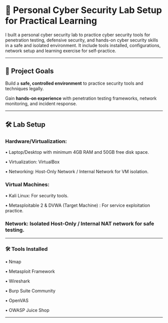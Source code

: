 # 📌 Personal Cyber Security Lab Setup for Practical Learning

I built a personal cyber security lab to practice cyber security tools for penetration testing, defensive security, and hands-on cyber security skills in a safe and isolated environment. It include tools installed, configurations, network setup and learning exercise for self-practice.

---

## 🎯 Project Goals

Build a **safe, controlled environment** to practice security tools and techniques legally.

Gain **hands-on experience** with penetration testing frameworks, network monitoring, and incident response.


---

## 🛠️ Lab Setup 

### Hardware/Virtualization:

• Laptop/Desktop with minimum 4GB RAM and 50GB free disk space.

• Virtualization: VirtualBox 

• Networking: Host-Only Network / Internal Network for VM isolation.

### Virtual Machines:

• Kali Linux: For security tools.

• Metasploitable 2 & DVWA (Target Machine) : For service exploitation practice.



### Network: Isolated Host-Only / Internal NAT network for safe testing.

---

### 🛠️ Tools Installed

• Nmap

• Metasploit Framework

• Wireshark 

• Burp Suite Community

• OpenVAS

• OWASP Juice Shop

---




